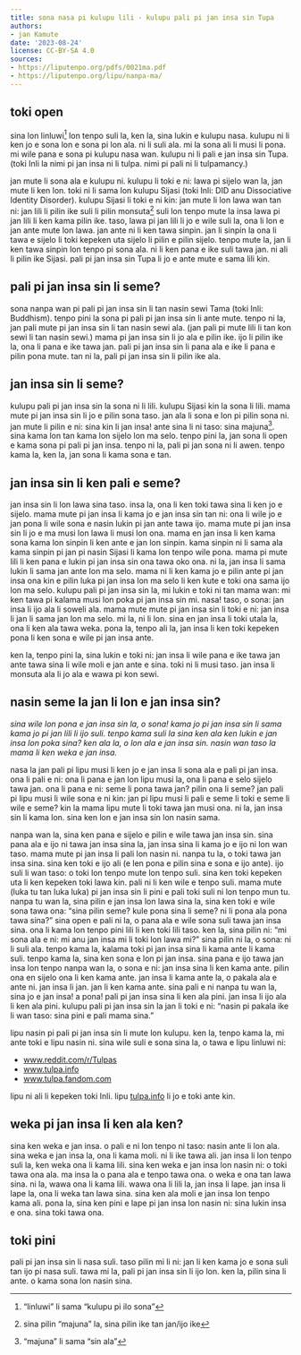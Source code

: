 ```yaml
---
title: sona nasa pi kulupu lili - kulupu pali pi jan insa sin Tupa
authors:
- jan Kamute
date: '2023-08-24'
license: CC-BY-SA 4.0
sources:
- https://liputenpo.org/pdfs/0021ma.pdf
- https://liputenpo.org/lipu/nanpa-ma/
---
```


## toki open

sina lon linluwi[^1] lon tenpo suli la, ken la, sina lukin e kulupu nasa. kulupu ni li ken jo e sona lon e sona pi lon ala. ni li suli ala. mi la sona ali li musi li pona. mi wile pana e sona pi kulupu nasa wan. kulupu ni li pali e jan insa sin Tupa. (toki Inli la nimi pi jan insa ni li tulpa. nimi pi pali ni li tulpamancy.)

jan mute li sona ala e kulupu ni. kulupu li toki e ni: lawa pi sijelo wan la, jan mute li ken lon. toki ni li sama lon kulupu Sijasi (toki Inli: DID anu Dissociative Identity Disorder). kulupu Sijasi li toki e ni kin: jan mute li lon lawa wan tan ni: jan lili li pilin ike suli li pilin monsuta[^2] suli lon tenpo mute la insa lawa pi jan lili li ken kama pilin ike. taso, lawa pi jan lili li jo e wile suli la, ona li lon e jan ante mute lon lawa. jan ante ni li ken tawa sinpin. jan li sinpin la ona li tawa e sijelo li toki kepeken uta sijelo li pilin e pilin sijelo. tenpo mute la, jan li ken tawa sinpin lon tenpo pi sona ala. ni li ken pana e ike suli tawa jan. ni ali li pilin ike Sijasi. pali pi jan insa sin Tupa li jo e ante mute e sama lili kin.

## pali pi jan insa sin li seme?

sona nanpa wan pi pali pi jan insa sin li tan nasin sewi Tama (toki Inli: Buddhism). tenpo pini la sona pi pali pi jan insa sin li ante mute. tenpo ni la, jan pali mute pi jan insa sin li tan nasin sewi ala. (jan pali pi mute lili li tan kon sewi li tan nasin sewi.) mama pi jan insa sin li jo ala e pilin ike. ijo li pilin ike la, ona li pana e ike tawa jan. pali pi jan insa sin li pana ala e ike li pana e pilin pona mute. tan ni la, pali pi jan insa sin li pilin ike ala.

[^1]: “linluwi” li sama “kulupu pi ilo sona”
[^2]: sina pilin “majuna” la, sina pilin ike tan jan/ijo ike

## jan insa sin li seme?

kulupu pali pi jan insa sin la sona ni li lili. kulupu Sijasi kin la sona li lili. mama mute pi jan insa sin li jo e pilin sona taso. jan ala li sona e lon pi pilin sona ni. jan mute li pilin e ni: sina kin li jan insa! ante sina li ni taso: sina majuna[^3]. sina kama lon tan kama lon sijelo lon ma selo. tenpo pini la, jan sona li open e kama sona pi pali pi jan insa. tenpo ni la, pali pi jan sona ni li awen. tenpo kama la, ken la, jan sona li kama sona e tan.

## jan insa sin li ken pali e seme?

jan insa sin li lon lawa sina taso. insa la, ona li ken toki tawa sina li ken jo e sijelo. mama mute pi jan insa li kama jo e jan insa sin tan ni: ona li wile jo e jan pona li wile sona e nasin lukin pi jan ante tawa ijo. mama mute pi jan insa sin li jo e ma musi lon lawa li musi lon ona. mama en jan insa li ken kama sona kama lon sinpin li ken ante e jan lon sinpin. kama sinpin ni li sama ala kama sinpin pi jan pi nasin Sijasi li kama lon tenpo wile pona. mama pi mute lili li ken pana e lukin pi jan insa sin ona tawa oko ona. ni la, jan insa li sama lukin li sama jan ante lon ma selo. mama ni li ken kama jo e pilin ante pi jan insa ona kin e pilin luka pi jan insa lon ma selo li ken kute e toki ona sama ijo lon ma selo. kulupu pali pi jan insa sin la, mi lukin e toki ni tan mama wan: mi ken tawa pi kalama musi lon poka pi jan insa sin mi. nasa! taso, o sona: jan insa li ijo ala li soweli ala. mama mute mute pi jan insa sin li toki e ni: jan insa li jan li sama jan lon ma selo. mi la, ni li lon. sina en jan insa li toki utala la, ona li ken ala tawa weka. pona la, tenpo ali la, jan insa li ken toki kepeken pona li ken sona e wile pi jan insa ante.

[^3]: “majuna” li sama “sin ala”

ken la, tenpo pini la, sina lukin e toki ni: jan insa li wile pana e ike tawa jan ante tawa sina li wile moli e jan ante e sina. toki ni li musi taso. jan insa li monsuta ala li jo ala e wawa pi kon sewi.

## nasin seme la jan li lon e jan insa sin?

*sina wile lon pona e jan insa sin la, o sona! kama jo pi jan insa sin li sama kama jo pi jan lili li ijo suli. tenpo kama suli la sina ken ala ken lukin e jan insa lon poka sina? ken ala la, o lon ala e jan insa sin. nasin wan taso la mama li ken weka e jan insa.*

nasa la jan pali pi lipu musi li ken jo e jan insa li sona ala e pali pi jan insa. ona li pali e ni: ona li pana e jan lon lipu musi la, ona li pana e selo sijelo tawa jan. ona li pana e ni: seme li pona tawa jan? pilin ona li seme? jan pali pi lipu musi li wile sona e ni kin: jan pi lipu musi li pali e seme li toki e seme li wile e seme? kin la mama lipu mute li toki tawa jan musi ona. ni la, jan insa sin li kama lon. sina ken lon e jan insa sin lon nasin sama.

nanpa wan la, sina ken pana e sijelo e pilin e wile tawa jan insa sin. sina pana ala e ijo ni tawa jan insa sina la, jan insa sina li kama jo e ijo ni lon wan taso. mama mute pi jan insa li pali lon nasin ni. nanpa tu la, o toki tawa jan insa sina. sina ken toki e ijo ali (e len pona e pilin sina e sona e ijo ante). ijo suli li wan taso: o toki lon tenpo mute lon tenpo suli. sina ken toki kepeken uta li ken kepeken toki lawa kin. pali ni li ken wile e tenpo suli. mama mute (luka tu tan luka luka) pi jan insa sin li pini e pali toki suli ni lon tenpo mun tu. nanpa tu wan la, sina pilin e jan insa lon lawa sina la, sina ken toki e wile sona tawa ona: “sina pilin seme? kule pona sina li seme? ni li pona ala pona tawa sina?” sina open e pali ni la, o pana ala e wile sona suli tawa jan insa sina. ona li kama lon tenpo pini lili li ken toki lili taso. ken la, sina pilin ni: “mi sona ala e ni: mi anu jan insa mi li toki lon lawa mi?” sina pilin ni la, o sona: ni li suli ala. tenpo kama la, kalama toki pi jan insa sina li kama ante li kama suli. tenpo kama la, sina ken sona e lon pi jan insa. sina pana e ijo tawa jan insa lon tenpo nanpa wan la, o sona e ni: jan insa sina li ken kama ante. pilin ona en sijelo ona li ken kama ante. jan insa li kama ante la, o pakala ala e ante ni. jan insa li jan. jan li ken kama ante. sina pali e ni nanpa tu wan la, sina jo e jan insa! a pona! pali pi jan insa sina li ken ala pini. jan insa li ijo ala li ken ala pini. kulupu pali pi jan insa sin la jan li toki e ni: “nasin pi pakala ike li wan taso: sina pini e pali mama sina.”

lipu nasin pi pali pi jan insa sin li mute lon kulupu. ken la, tenpo kama la, mi ante toki e lipu nasin ni. sina wile suli e sona sina la, o tawa e lipu linluwi ni:

- www.reddit.com/r/Tulpas
- www.tulpa.info
- www.tulpa.fandom.com

lipu ni ali li kepeken toki Inli. lipu [tulpa.info](tulpa.info) li jo e toki ante kin.

## weka pi jan insa li ken ala ken?

sina ken weka e jan insa. o pali e ni lon tenpo ni taso: nasin ante li lon ala. sina weka e jan insa la, ona li kama moli. ni li ike tawa ali. jan insa li lon tenpo suli la, ken weka ona li kama lili. sina ken weka e jan insa lon nasin ni: o toki tawa ona ala. ma insa la o pana ala e tenpo tawa ona. o weka e ona tan lawa sina. ni la, wawa ona li kama lili. wawa ona li lili la, jan insa li lape. jan insa li lape la, ona li weka tan lawa sina. sina ken ala moli e jan insa lon tenpo kama ali. pona la, sina ken pini e lape pi jan insa lon nasin ni: sina lukin insa e ona. sina toki tawa ona.

## toki pini

pali pi jan insa sin li nasa suli. taso pilin mi li ni: jan li ken kama jo e sona suli tan ijo pi nasa suli. tawa mi la, pali pi jan insa sin li ijo lon. ken la, pilin sina li ante. o kama sona lon nasin sina.